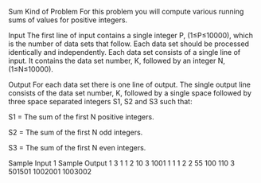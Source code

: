 Sum Kind of Problem
For this problem you will compute various running sums of values for positive integers.

Input
The first line of input contains a single integer P, (1≤P≤10000), which is the number of data sets that follow. Each data set should be processed identically and independently. Each data set consists of a single line of input. It contains the data set number, K, followed by an integer N, (1≤N≤10000).

Output
For each data set there is one line of output. The single output line consists of the data set number, K, followed by a single space followed by three space separated integers S1, S2 and S3 such that:

S1 = The sum of the first N positive integers.

S2 = The sum of the first N odd integers.

S3 = The sum of the first N even integers.

Sample Input 1	Sample Output 1
3
1 1
2 10
3 1001
1 1 1 2
2 55 100 110
3 501501 1002001 1003002